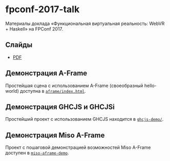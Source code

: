 # fpconf-2017-talk

Материалы доклада «Функциональная виртуальная реальность: WebVR + Haskell»
на FPConf 2017.

## Слайды

- [PDF](/slides/slides.pdf)

## Демонстрация A-Frame

Простейшая сцена с использованием A-Frame (своеобразный hello-world)
доступна в [`aframe/index.html`](/aframe/index.html).

## Демонстрация GHCJS и GHCJSi

Простейший проект с использованием GHCJS
находится в [`ghcjs-demo/`](/ghcjs-demo).

## Демонстрация Miso A-Frame

Проект с пошаговой демонстрацией возможностей
Miso A-Frame доступен в [`miso-aframe-demo`](/miso-aframe-demo).
